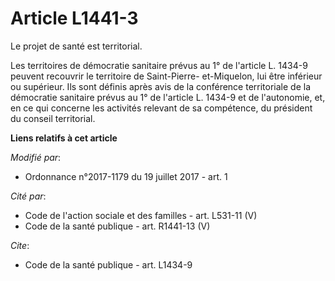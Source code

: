 # Article L1441-3

Le projet de santé est territorial. 

Les territoires de démocratie sanitaire prévus au 1° de l'article L. 1434-9 peuvent recouvrir le territoire de Saint-Pierre-
et-Miquelon, lui être inférieur ou supérieur. Ils sont définis après avis de la conférence territoriale de la démocratie
sanitaire prévus au 1° de l'article L. 1434-9 et de l'autonomie, et, en ce qui concerne les activités relevant de sa
compétence, du président du conseil territorial.

**Liens relatifs à cet article**

_Modifié par_:

  - Ordonnance n°2017-1179 du 19 juillet 2017 - art. 1

_Cité par_:

  - Code de l'action sociale et des familles - art. L531-11 (V)
  - Code de la santé publique - art. R1441-13 (V)

_Cite_:

  - Code de la santé publique - art. L1434-9
